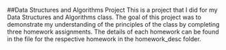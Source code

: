 ##Data Structures and Algorithms Project
This is a project that I did for my Data Structures and Algorithms class. The goal of this project was to demonstrate my understanding of the principles of the class by completing three homework assignments. The details of each homework can be found in the file for the respective homework in the homework_desc folder.


